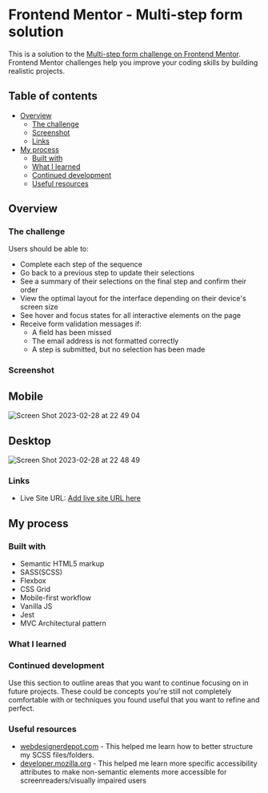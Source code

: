 # Frontend Mentor - Multi-step form solution

This is a solution to the [Multi-step form challenge on Frontend Mentor](https://www.frontendmentor.io/challenges/multistep-form-YVAnSdqQBJ). Frontend Mentor challenges help you improve your coding skills by building realistic projects.

## Table of contents

- [Overview](#overview)
  - [The challenge](#the-challenge)
  - [Screenshot](#screenshot)
  - [Links](#links)
- [My process](#my-process)
  - [Built with](#built-with)
  - [What I learned](#what-i-learned)
  - [Continued development](#continued-development)
  - [Useful resources](#useful-resources)

## Overview

### The challenge

Users should be able to:

- Complete each step of the sequence
- Go back to a previous step to update their selections
- See a summary of their selections on the final step and confirm their order
- View the optimal layout for the interface depending on their device's screen size
- See hover and focus states for all interactive elements on the page
- Receive form validation messages if:
  - A field has been missed
  - The email address is not formatted correctly
  - A step is submitted, but no selection has been made

### Screenshot

## Mobile
![Screen Shot 2023-02-28 at 22 49 04](https://user-images.githubusercontent.com/25332391/222041372-e8c95f75-6aac-48a3-adfc-9a94bbc4c769.png)

## Desktop
![Screen Shot 2023-02-28 at 22 48 49](https://user-images.githubusercontent.com/25332391/222041397-a4c73e63-9de9-4e8f-8c16-b89bb96a569b.png)

### Links

- Live Site URL: [Add live site URL here](https://your-live-site-url.com)

## My process

### Built with

- Semantic HTML5 markup
- SASS(SCSS)
- Flexbox
- CSS Grid
- Mobile-first workflow
- Vanilla JS
- Jest
- MVC Architectural pattern

### What I learned

### Continued development

Use this section to outline areas that you want to continue focusing on in future projects. These could be concepts you're still not completely comfortable with or techniques you found useful that you want to refine and perfect.

### Useful resources

- [webdesignerdepot.com](https://www.webdesignerdepot.com/2020/12/2-smartest-ways-to-structure-sass/) - This helped me learn how to better structure my SCSS files/folders.
- [developer.mozilla.org](https://developer.mozilla.org/en-US/docs/Web/Accessibility/ARIA/Attributes) - This helped me learn more specific accessibility attributes to make non-semantic elements more accessible for screenreaders/visually impaired users
